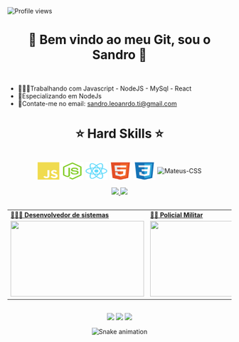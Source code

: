 ![Profile views](https://gpvc.arturio.dev/Sogan87)  

 <div align="center" size = "18"><h1>🎍 Bem vindo ao meu Git, sou o Sandro 🎍</h1></div><br>

- 👨🏾‍💻Trabalhando com Javascript - NodeJS - MySql - React
- 📖Especializando em NodeJs
- 📧Contate-me no email: sandro.leoanrdo.ti@gmail.com

<div align="center" size = "20"><h1> ⭐️ Hard Skills ⭐️</h1></div><br>
<div align="center">

  <div style="display: inline_block">
  <img align="center" alt="Mateus-Js" height="40" width="50" src="https://raw.githubusercontent.com/devicons/devicon/master/icons/javascript/javascript-plain.svg">
  <img align="center" alt="Mateus-Ts" height="40" width="50" src="https://raw.githubusercontent.com/devicons/devicon/master/icons/nodejs/nodejs-original.svg">
  <img align="center" alt="Mateus-React" height="40" width="50" src="https://raw.githubusercontent.com/devicons/devicon/master/icons/react/react-original.svg">
  <img align="center" alt="Mateus-HTML" height="40" width="50" src="https://raw.githubusercontent.com/devicons/devicon/master/icons/html5/html5-original.svg">
  <img align="center" alt="Mateus-CSS" height="40" width="50" src="https://raw.githubusercontent.com/devicons/devicon/master/icons/css3/css3-original.svg">
  <img align="center" alt="Mateus-CSS" height="40" width="50"img src="https://cdn.jsdelivr.net/gh/devicons/devicon/icons/bootstrap/bootstrap-original.svg" >
</div>

<div align="center"><br>
  <a href="https://github.com/Sogan87">
  <img height="180em" src="https://github-readme-stats.vercel.app/api?username=Sogan87&show_icons=true&theme=tokyonight&include_all_commits=true&count_private=true"/>
  <img height="180em" src="https://github-readme-stats.vercel.app/api/top-langs/?username=Sogan87&layout=compact&langs_count=7&theme=tokyonight"/>
    

  
  <div align="center"><br>
  <table>
    <tr>
      <td>
        <b>👨🏾‍💻 Desenvolvedor de sistemas</b>
      </td>
      <td>
        <b>👮🏽 Policial Militar</b>
      </td>
    </tr>
    <tr>
      <td>
        <img src="https://reactiongifs.me/cdn-cgi/imagedelivery/S36QsAbHn6yI9seDZ7V8aA/38434155-d1ec-4933-5b1e-94a07a5b6500/w=500" width="300px" height="170px">
      </td>
      <td>
          <img src="https://reactiongifs.me/cdn-cgi/imagedelivery/S36QsAbHn6yI9seDZ7V8aA/ea949a90-f270-450c-c811-d44253cd8400/w=480" width="300px" height="170px">
      </td>
    </tr>
  </table>
</div>
  
 ##
  
  <div> 
  <a href="https://www.instagram.com/sandro.lleonardo/ target="_blank"><img src="https://img.shields.io/badge/-Instagram-%23E4405F?style=for-the-badge&logo=instagram&logoColor=white" target="_blank"></a> 
  <a href="https://www.linkedin.com/in/sandro-oliveira-1aa954142/" target="_blank"><img src="https://img.shields.io/badge/-LinkedIn-%230077B5?style=for-the-badge&logo=linkedin&logoColor=white" target="_blank"></a> 
  <a href = "mailto:sandro.leonardo.ti@gmail.com"><img src="https://img.shields.io/badge/-Gmail-%23333?style=for-the-badge&logo=gmail&logoColor=white" target="_blank"></a>
 
  ![Snake animation](https://github.com/Sogan87/Sogan87/blob/output/github-contribution-grid-snake.svg)
 
</div>
